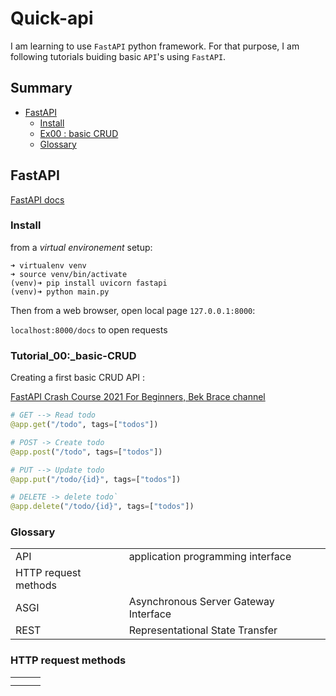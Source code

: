 
# Quick-api
I am learning to use `FastAPI` python framework.
For that purpose, I am following tutorials buiding basic `API`'s using `FastAPI`.

## Summary

- [FastAPI](#FastAPI)
    - [Install](#Install)
    - [Ex00 :  basic CRUD](#Tutorial_00:_basic-CRUD)
    - [Glossary](#Glossary)

## FastAPI

[FastAPI docs](https://fastapi.tiangolo.com/)
### Install

from a *virtual environement* setup:

```shell
➜ virtualenv venv
➜ source venv/bin/activate
(venv)➜ pip install uvicorn fastapi
(venv)➜ python main.py
```

Then from a web browser, open local page `127.0.0.1:8000`:

`localhost:8000/docs` to open requests

### Tutorial_00:_basic-CRUD

Creating a first basic CRUD API  :

[FastAPI Crash Course 2021 For Beginners, Bek Brace channel](https://youtu.be/62pP9pfzNRs?si=W-1WD)

```python
# GET --> Read todo
@app.get("/todo", tags=["todos"])

# POST -> Create todo
@app.post("/todo", tags=["todos"])

# PUT --> Update todo
@app.put("/todo/{id}", tags=["todos"])

# DELETE -> delete todo`
@app.delete("/todo/{id}", tags=["todos"])
```

[](https://www.youtube.com/watch?v=SORiTsvnU28)


### Glossary
||||
|---|---|---|
|API| application programming interface||
|HTTP request methods|||
|ASGI|Asynchronous Server Gateway Interface||
|REST|Representational State Transfer||

### HTTP request methods
||||
|---|---|---|
||||
||||
